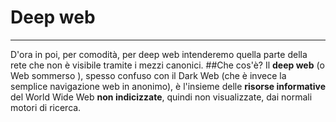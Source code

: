 # Deep web

---
D'ora in poi, per comodità, per deep web intenderemo quella parte della rete che non è visibile tramite i mezzi canonici.
##Che cos'è?
Il **deep web** (o Web sommerso ), spesso confuso con il Dark Web (che è invece la semplice navigazione web in anonimo), è l'insieme delle **risorse informative** del World Wide Web **non indicizzate**, quindi non visualizzate, dai normali motori di ricerca.
